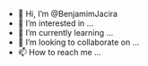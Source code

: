 - 👋 Hi, I’m @BenjamimJacira
- 👀 I’m interested in ...
- 🌱 I’m currently learning ...
- 💞️ I’m looking to collaborate on ...
- 📫 How to reach me ...

<!---
BenjamimJacira/BenjamimJacira is a ✨ special ✨ repository because its `README.md` (this file) appears on your GitHub profile.
You can click the Preview link to take a look at your changes.
--->
